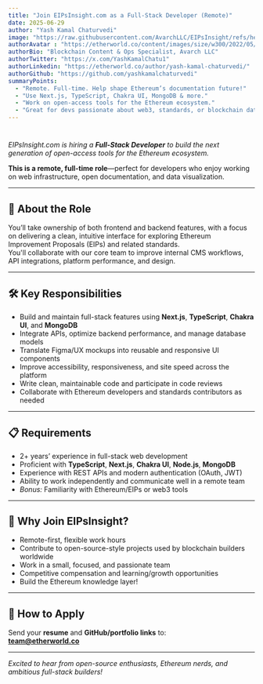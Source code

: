 ```yaml
---
title: "Join EIPsInsight.com as a Full-Stack Developer (Remote)"
date: 2025-06-29
author: "Yash Kamal Chaturvedi"
image: "https://raw.githubusercontent.com/AvarchLLC/EIPsInsight/refs/heads/main/public/hiring-full-stack-developer.png"
authorAvatar : "https://etherworld.co/content/images/size/w300/2022/05/IMG.jpg"
authorBio: "Blockchain Content & Ops Specialist, Avarch LLC"
authorTwitter: "https://x.com/YashKamalChatu1"
authorLinkedin: "https://etherworld.co/author/yash-kamal-chaturvedi/"
authorGithub: "https://github.com/yashkamalchaturvedi"
summaryPoints:
  - "Remote. Full-time. Help shape Ethereum’s documentation future!"
  - "Use Next.js, TypeScript, Chakra UI, MongoDB & more."
  - "Work on open-access tools for the Ethereum ecosystem."
  - "Great for devs passionate about web3, standards, or blockchain data."
---
```


#

_EIPsInsight.com is hiring a **Full-Stack Developer** to build the next generation of open-access tools for the Ethereum ecosystem._

**This is a remote, full-time role**—perfect for developers who enjoy working on web infrastructure, open documentation, and data visualization.

---

## 🚀 About the Role

You’ll take ownership of both frontend and backend features, with a focus on delivering a clean, intuitive interface for exploring Ethereum Improvement Proposals (EIPs) and related standards.  
You'll collaborate with our core team to improve internal CMS workflows, API integrations, platform performance, and design.

---

## 🛠️ Key Responsibilities

- Build and maintain full-stack features using **Next.js**, **TypeScript**, **Chakra UI**, and **MongoDB**
- Integrate APIs, optimize backend performance, and manage database models
- Translate Figma/UX mockups into reusable and responsive UI components
- Improve accessibility, responsiveness, and site speed across the platform
- Write clean, maintainable code and participate in code reviews
- Collaborate with Ethereum developers and standards contributors as needed

---

## 📋 Requirements

- 2+ years’ experience in full-stack web development
- Proficient with **TypeScript**, **Next.js**, **Chakra UI**, **Node.js**, **MongoDB**
- Experience with REST APIs and modern authentication (OAuth, JWT)
- Ability to work independently and communicate well in a remote team
- _Bonus:_ Familiarity with Ethereum/EIPs or web3 tools

---

## 🌟 Why Join EIPsInsight?

- Remote-first, flexible work hours
- Contribute to open-source-style projects used by blockchain builders worldwide
- Work in a small, focused, and passionate team
- Competitive compensation and learning/growth opportunities
- Build the Ethereum knowledge layer!

---

## 👋 How to Apply

Send your **resume** and **GitHub/portfolio links** to:  
**[team@etherworld.co](mailto:team@etherworld.co)**

---

*Excited to hear from open-source enthusiasts, Ethereum nerds, and ambitious full-stack builders!*

